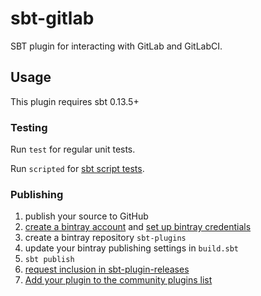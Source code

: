 # sbt-gitlab

SBT plugin for interacting with GitLab and GitLabCI.

## Usage

This plugin requires sbt 0.13.5+

### Testing

Run `test` for regular unit tests.

Run `scripted` for [sbt script tests](http://www.scala-sbt.org/0.13/docs/Testing-sbt-plugins.html).

### Publishing

1. publish your source to GitHub
2. [create a bintray account](https://bintray.com/signup/index) and [set up bintray credentials](https://github.com/sbt/sbt-bintray#publishing)
3. create a bintray repository `sbt-plugins` 
4. update your bintray publishing settings in `build.sbt`
5. `sbt publish`
6. [request inclusion in sbt-plugin-releases](https://bintray.com/sbt/sbt-plugin-releases)
7. [Add your plugin to the community plugins list](https://github.com/sbt/website#attention-plugin-authors)
